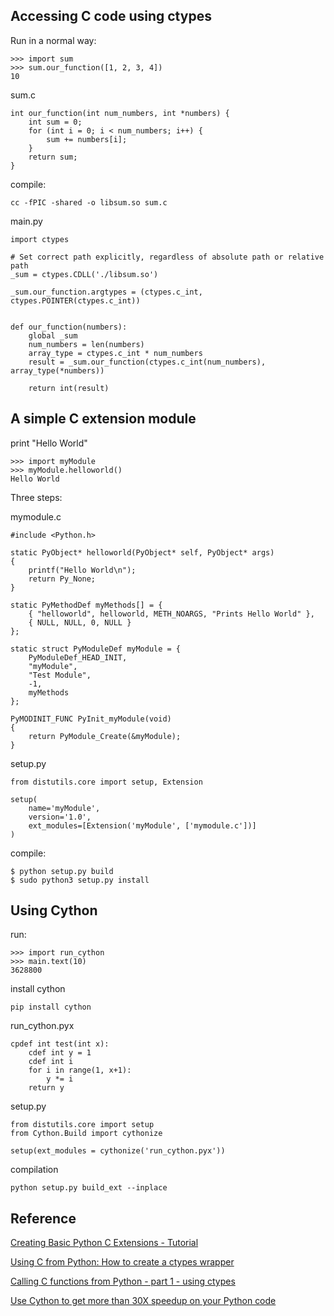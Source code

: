 ## Accessing C code using ctypes

Run in a normal way:

~~~
>>> import sum
>>> sum.our_function([1, 2, 3, 4])
10
~~~

sum.c

~~~
int our_function(int num_numbers, int *numbers) {
    int sum = 0;                                                                
    for (int i = 0; i < num_numbers; i++) {
        sum += numbers[i];
    }
    return sum;
}
~~~

compile:

~~~
cc -fPIC -shared -o libsum.so sum.c
~~~

main.py

~~~
import ctypes

# Set correct path explicitly, regardless of absolute path or relative path
_sum = ctypes.CDLL('./libsum.so')

_sum.our_function.argtypes = (ctypes.c_int, ctypes.POINTER(ctypes.c_int))


def our_function(numbers):
    global _sum
    num_numbers = len(numbers)
    array_type = ctypes.c_int * num_numbers
    result = _sum.our_function(ctypes.c_int(num_numbers), array_type(*numbers))

    return int(result)
~~~

## A simple C extension module

print "Hello World"

~~~
>>> import myModule
>>> myModule.helloworld()
Hello World
~~~


Three steps:

mymodule.c

~~~
#include <Python.h>

static PyObject* helloworld(PyObject* self, PyObject* args)
{
    printf("Hello World\n");
    return Py_None;
}

static PyMethodDef myMethods[] = {
    { "helloworld", helloworld, METH_NOARGS, "Prints Hello World" },
    { NULL, NULL, 0, NULL }
};

static struct PyModuleDef myModule = {
    PyModuleDef_HEAD_INIT,
    "myModule",
    "Test Module",
    -1,
    myMethods
};

PyMODINIT_FUNC PyInit_myModule(void)
{
    return PyModule_Create(&myModule);
}
~~~

setup.py
~~~
from distutils.core import setup, Extension

setup(
    name='myModule',
    version='1.0',
    ext_modules=[Extension('myModule', ['mymodule.c'])]
)
~~~

compile:

~~~
$ python setup.py build
$ sudo python3 setup.py install
~~~

## Using Cython

run:

~~~
>>> import run_cython
>>> main.text(10)
3628800
~~~

install cython

~~~
pip install cython
~~~

run_cython.pyx

~~~
cpdef int test(int x):
    cdef int y = 1
    cdef int i
    for i in range(1, x+1):
        y *= i
    return y
~~~

setup.py

~~~
from distutils.core import setup
from Cython.Build import cythonize

setup(ext_modules = cythonize('run_cython.pyx'))
~~~

compilation

~~~
python setup.py build_ext --inplace
~~~


## Reference

[Creating Basic Python C Extensions - Tutorial](https://tutorialedge.net/python/python-c-extensions-tutorial/)

[Using C from Python: How to create a ctypes wrapper](https://pgi-jcns.fz-juelich.de/portal/pages/using-c-from-python.html)

[Calling C functions from Python - part 1 - using ctypes](http://yizhang82.dev/python-interop-ctypes)

[Use Cython to get more than 30X speedup on your Python code](https://towardsdatascience.com/use-cython-to-get-more-than-30x-speedup-on-your-python-code-f6cb337919b6)

